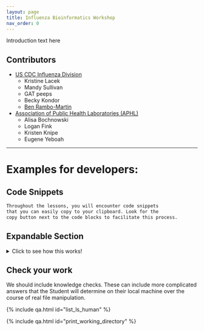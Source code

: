 ```yaml
---
layout: page
title: Influenza Bioinformatics Workshop
nav_order: 0
---
```

<!-- filepath: /Users/nbx0/repos/id-bioifx-workshop/index.md -->

<!-- This chunk of code creates a modal popup warning that the site is under development. -->
<div id="dev-warning-modal" style="display: none; position: fixed; z-index: 1000; left: 0; top: 0; width: 100%; height: 100%; background-color: rgba(0,0,0,0.5);">
    <div style="background-color: #fefefe; margin: 15% auto; padding: 20px; border: 1px solid #888; width: 300px; border-radius: 5px; text-align: center;">
        <h3 style="color: #ff6b35;">⚠️ Under Development</h3>
        <p>This site is currently under development.</p>
        <button onclick="document.getElementById('dev-warning-modal').style.display='none'" style="background-color: #007cba; color: white; border: none; padding: 10px 20px; border-radius: 3px; cursor: pointer;">OK</button>
    </div>
</div>
<script>
window.onload = function() {
    document.getElementById('dev-warning-modal').style.display = 'block';
}
</script>
<!-- End of modal popup code -->

Introduction text here

## Contributors
- [US CDC Influenza Division](https://www.cdc.gov/ncird/divisions-offices/flu.html)
    - Kristine Lacek
    - Mandy Sullivan
    - GAT peeps
    - Becky Kondor
    - [Ben Rambo-Martin](https://github.com/nbx0)
- [Association of Public Health Laboratories (APHL)](https://www.aphl.org)
    - Alisa Bochnowski
    - Logan Fink
    - Kristen Knipe
    - Eugene Yeboah

---
# Examples for developers:

## Code Snippets

```bash
Throughout the lessons, you will encounter code snippets 
that you can easily copy to your clipboard. Look for the 
copy button next to the code blocks to facilitate this process.
```

## Expandable Section
<details class="collapsible">
    <summary>Click to see how this works!</summary>
This is an example of an expandable section. You can click on the summary above to expand or collapse this content. This feature allows you to focus on the main content while still having access to supplementary material when needed.
</details>

## Check your work

We should include knowledge checks. These can include more complicated answers that the Student will determine on their local machine over the course of real file manipulation.

{% include qa.html id="list_ls_human" %}

{% include qa.html id="print_working_directory" %}